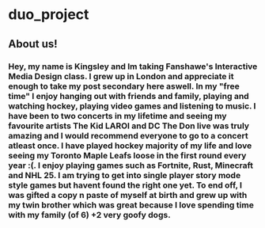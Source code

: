 # duo_project
## About us!
### Hey, my name is Kingsley and Im taking Fanshawe's Interactive Media Design class. I grew up in London and appreciate it enough to take my post secondary here aswell. In my "free time" I enjoy hanging out with friends and family, playing and watching hockey, playing video games and listening to music. I have been to two concerts in my lifetime and seeing my favourite artists The Kid LAROI and DC The Don live was truly amazing and I would recommend everyone to go to a concert atleast once. I have played hockey majority of my life and love seeing my Toronto Maple Leafs loose in the first round every year :(. I enjoy playing games such as Fortnite, Rust, Minecraft and NHL 25. I am trying to get into single player story mode style games but havent found the right one yet. To end off, I was gifted a copy n paste of myself at birth and grew up with my twin brother which was great because I love spending time with my family (of 6) +2 very goofy dogs.
